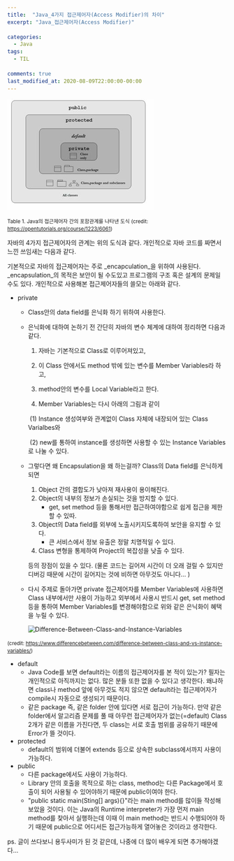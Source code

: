 ```yaml
---
title:  "Java_4가지 접근제어자(Access Modifier)의 차이"
excerpt: "Java_접근제어자(Access Modifier)"

categories:
  - Java
tags:
  - TIL

comments: true
last_modified_at: 2020-08-09T22:00:00-00:00
---
```


![java_access_modifier](./img/java_access_modifier.jpeg)

<small>Table 1. Java의 접근제어자 간의 포함관계를 나타낸 도식 (credit: https://opentutorials.org/course/1223/6061)</small>



  자바의 4가지 접근제어자의 관계는 위의 도식과 같다. 개인적으로 자바 코드를 짜면서 느낀 쓰임새는 다음과 같다.

기본적으로 자바의 접근제어자는 주로 _encapculation_을 위하여 사용된다. _encapsulation_의 목적은 보안이 될 수도있고 프로그램의 구조 혹은 설계의 문제일 수도 있다. 개인적으로 사용해본 접근제어자들의 쓸모는 아래와 같다.



- private

  - Class안의 data field를 은닉화 하기 위하여 사용한다. 

  - 은닉화에 대하여 논하기 전 간단히 자바의 변수 체계에 대하여 정리하면 다음과 같다. 

     1) 자바는 기본적으로 Class로 이루어져있고, 

     2) 이 Class 안에서도 method 밖에 있는 변수를 Member Variables라 하고,

     3) method안의 변수를 Local Variable라고 한다. 

     4) Member Variables는 다시 아래의 그림과 같이

    ​    (1) Instance 생성여부와 관계없이 Class 자체에 내장되어 있는 Class Varialbes와 

    ​    (2) new를 통하여 instance를 생성하면 사용할 수 있는 Instance Variables로 나눌 수 있다.

  - 그렇다면 왜 Encapsulation을 왜 하는걸까? Class의 Data field를 은닉하게 되면 

    1. Object 간의 결합도가 낮아져 재사용이 용이해진다.
    2. Object의 내부의 정보가 손실되는 것을 방지할 수 있다. 
       - get, set method 등을 통해서만 접근하여야함으로 쉽게 접근을 제한할 수 있따.
    3. Object의 Data field를 외부에 노출시키지도록하여 보안을 유지할 수 있다.
       - 큰 서비스에서 정보 유출은 정말 치명적일 수 있다.
    4. Class 변형을 통제하여 Project의 복잡성을 낮출 수 있다.

    등의 장점이 있을 수 있다. (물론 코드는 길어져 시간이 더 오래 걸릴 수 있지만 디버깅 때문에 시간이 길어지는 것에 비하면 아무것도 아니다... )

  - 다시 주제로 돌아가면 private 접근제어자를 Member Variables에 사용하면 Class 내부에서만 사용이 가능하고 외부에서 사용시 반드시 get, set method 등을 통하여 Member Variables를 변경해야함으로 위와 같은 은닉화이 혜택을 누릴 수 있다.

    ![Difference-Between-Class-and-Instance-Variables](/Users/jin/Desktop/gimquokka.github.io/_posts/img/Difference-Between-Class-and-Instance-Variables.png)

<small>(credit: https://www.differencebetween.com/difference-between-class-and-vs-instance-variables/)</small>

- default
  - Java Code를 보면 default라는 이름의 접근제어자를 본 적이 있는가? 필자는 개인적으로 아직까지는 없다. 많은 분들 또한 없을 수 있다고 생각한다. 왜냐하면 class나 method 앞에 아무것도 적지 않으면 default라는 접근제어자가 compile시 자동으로 생성되기 때문이다.
  - 같은 package 즉, 같은 folder 안에 있다면 서로 접근이 가능하다. 만약 같은 folder에서 알고리즘 문제를 풀 때 아무런 접근제어자가 없는(=default) Class 2개가 같은 이름을 가진다면, 두 class는 서로 호출 범위를 공유하기 때문에 Error가 뜰 것이다. 
- protected
  - default의 범위에 더불어 extends 등으로 상속한 subclass에서까지 사용이 가능하다.
- public
  - 다른 package에서도 사용이 가능하다.
  - Library 안의 호출을 목적으로 하는 class, method는 다른 Package에서 호출이 되어 사용될 수 있어야하기 때문에 public이여야 한다.
  - "public static main(Sting[] args){}"라는 main method를 많이들 작성해 보았을 것이다. 이는 Java의 Runtime interpreter가 가장 먼저 main method를 찾아서 실행하는데 이때 이 main method는 반드시 수행되어야 하기 때문에 public으로 어디서든 접근가능하게 열어놓은 것이라고 생각한다.





ps. 글이 쓰다보니 용두사미가 된 것 같은데, 나중에 더 많이 배우게 되면 추가해야겠다...